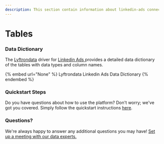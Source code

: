 ```yaml
---
description: This section contain information about linkedin-ads connector tables information
---
```


# Tables

### Data Dictionary

The [Lyftrondata](https://www.lyftrondata.com/) driver for [Linkedin Ads](None/)[ ](https://www.lyftrondata.com/integration/linkedin-ads/)provides a detailed data dictionary of the tables with data types and column names.

{% embed url="None" %}
Lyftrondata Linkedin Ads Data Dictionary
{% endembed %}

### Quickstart Steps

Do you have questions about how to use the platform? Don't worry; we've got you covered. Simply follow the quickstart instructions [here](../README.md).

### Questions? <a href="#questions" id="questions"></a>

We're always happy to answer any additional questions you may have! [Set up a meeting with our data experts.](https://www.lyftrondata.com/book-a-meeting/)

